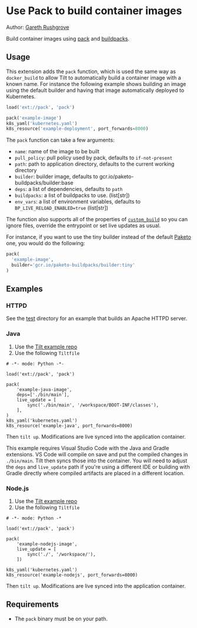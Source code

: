 # Use Pack to build container images

Author: [Gareth Rushgrove](https://github.com/garethr)

Build container images using [pack](https://buildpacks.io/docs/install-pack/) and [buildpacks](https://buildpacks.io/).

## Usage

This extension adds the `pack` function, which is used the same way as `docker_build` to allow Tilt
to automatically build a container image with a known name. For instance the following example shows
building an image using the default builder and having that image automatically deployed to Kubernetes.

```python
load('ext://pack', 'pack')

pack('example-image')
k8s_yaml('kubernetes.yaml')
k8s_resource('example-deployment', port_forwards=8000)
```

The `pack` function can take a few arguments:

- `name`: name of the image to be built
- `pull_policy`: pull policy used by pack, defaults to `if-not-present`
- `path`: path to application directory, defaults to the current working directory
- `builder`: builder image, defaults to gcr.io/paketo-buildpacks/builder:base
- `deps`: a list of dependencies, defaults to `path`
- `buildpacks`: a list of buildpacks to use. (list[str])
- `env_vars`: a list of environment variables, defaults to `BP_LIVE_RELOAD_ENABLED=true` (list[str])

The function also supports all of the properties of [`custom_build`](https://docs.tilt.dev/api.html#api.custom_build) so
you can ignore files, override the entrypoint or set live updates as usual.

For instance, if you want to use the tiny builder instead of the default [Paketo](https://paketo.io/) one,
you would do the following:

```python
pack(
  'example-image',
  builder='gcr.io/paketo-buildpacks/builder:tiny'
)
```

## Examples

### HTTPD

See the [test](./test) directory for an example that builds an Apache HTTPD server.

### Java

1. Use the [Tilt example repo](https://github.com/tilt-dev/tilt-example-java)
2. Use the following `Tiltfile`

```
# -*- mode: Python -*-

load('ext://pack', 'pack')

pack(
    'example-java-image',
    deps=['./bin/main'],
    live_update = [
        sync('./bin/main', '/workspace/BOOT-INF/classes'),
    ],
)
k8s_yaml('kubernetes.yaml')
k8s_resource('example-java', port_forwards=8000)
```

Then `tilt up`. Modifications are live synced into the application container.

This example requires Visual Studio Code with the Java and Gradle extensions. VS Code will compile on save and put the compiled changes in `./bin/main`. Tilt then syncs those into the container. You will need to adjust the `deps` and `live_update` path if you're using a different IDE or building with Gradle directly where compiled artifacts are placed in a different location.

### Node.js

1. Use the [Tilt example repo](https://github.com/tilt-dev/tilt-example-nodejs)
2. Use the following `Tiltfile`

```
# -*- mode: Python -*

load('ext://pack', 'pack')

pack(
    'example-nodejs-image',
    live_update = [
        sync('./', '/workspace/'),
    ])

k8s_yaml('kubernetes.yaml')
k8s_resource('example-nodejs', port_forwards=8000)
```

Then `tilt up`. Modifications are live synced into the application container.

## Requirements

- The `pack` binary must be on your path.
